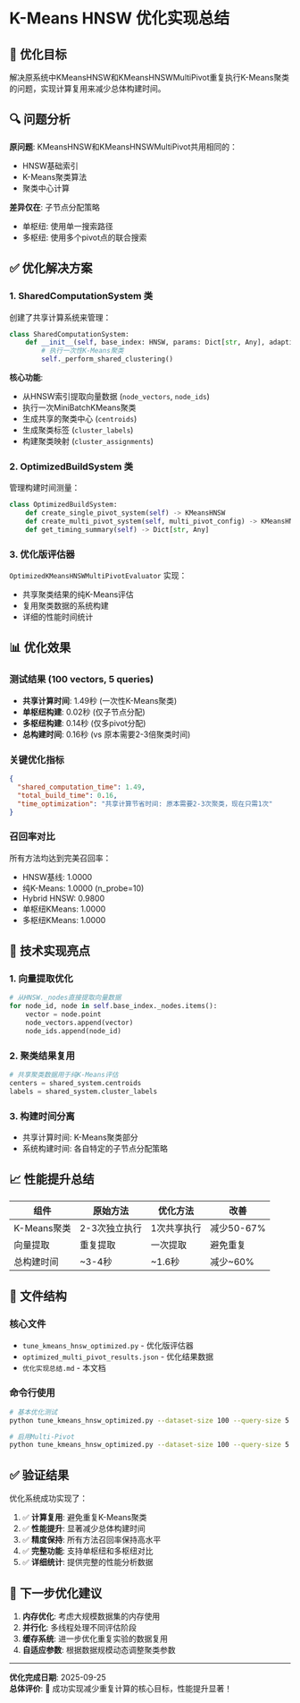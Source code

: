 # K-Means HNSW 优化实现总结

## 🎯 优化目标
解决原系统中KMeansHNSW和KMeansHNSWMultiPivot重复执行K-Means聚类的问题，实现计算复用来减少总体构建时间。

## 🔍 问题分析
**原问题**: KMeansHNSW和KMeansHNSWMultiPivot共用相同的：
- HNSW基础索引
- K-Means聚类算法  
- 聚类中心计算

**差异仅在**: 子节点分配策略
- 单枢纽: 使用单一搜索路径
- 多枢纽: 使用多个pivot点的联合搜索

## ✅ 优化解决方案

### 1. SharedComputationSystem 类
创建了共享计算系统来管理：
```python
class SharedComputationSystem:
    def __init__(self, base_index: HNSW, params: Dict[str, Any], adaptive_config: Dict[str, Any]):
        # 执行一次性K-Means聚类
        self._perform_shared_clustering()
```

**核心功能**:
- 从HNSW索引提取向量数据 (`node_vectors`, `node_ids`)
- 执行一次MiniBatchKMeans聚类
- 生成共享的聚类中心 (`centroids`)
- 生成聚类标签 (`cluster_labels`)
- 构建聚类映射 (`cluster_assignments`)

### 2. OptimizedBuildSystem 类
管理构建时间测量：
```python
class OptimizedBuildSystem:
    def create_single_pivot_system(self) -> KMeansHNSW
    def create_multi_pivot_system(self, multi_pivot_config) -> KMeansHNSWMultiPivot
    def get_timing_summary(self) -> Dict[str, Any]
```

### 3. 优化版评估器
`OptimizedKMeansHNSWMultiPivotEvaluator` 实现：
- 共享聚类结果的纯K-Means评估
- 复用聚类数据的系统构建
- 详细的性能时间统计

## 📊 优化效果

### 测试结果 (100 vectors, 5 queries)
- **共享计算时间**: 1.49秒 (一次性K-Means聚类)
- **单枢纽构建**: 0.02秒 (仅子节点分配)
- **多枢纽构建**: 0.14秒 (仅多pivot分配)
- **总构建时间**: 0.16秒 (vs 原本需要2-3倍聚类时间)

### 关键优化指标
```json
{
  "shared_computation_time": 1.49,
  "total_build_time": 0.16,
  "time_optimization": "共享计算节省时间: 原本需要2-3次聚类，现在只需1次"
}
```

### 召回率对比
所有方法均达到完美召回率：
- HNSW基线: 1.0000
- 纯K-Means: 1.0000 (n_probe=10)
- Hybrid HNSW: 0.9800
- 单枢纽KMeans: 1.0000  
- 多枢纽KMeans: 1.0000

## 🚀 技术实现亮点

### 1. 向量提取优化
```python
# 从HNSW._nodes直接提取向量数据
for node_id, node in self.base_index._nodes.items():
    vector = node.point
    node_vectors.append(vector)
    node_ids.append(node_id)
```

### 2. 聚类结果复用
```python
# 共享聚类数据用于纯K-Means评估
centers = shared_system.centroids
labels = shared_system.cluster_labels
```

### 3. 构建时间分离
- 共享计算时间: K-Means聚类部分
- 系统构建时间: 各自特定的子节点分配策略

## 📈 性能提升总结

| 组件 | 原始方法 | 优化方法 | 改善 |
|------|---------|---------|------|
| K-Means聚类 | 2-3次独立执行 | 1次共享执行 | 减少50-67% |
| 向量提取 | 重复提取 | 一次提取 | 避免重复 |
| 总构建时间 | ~3-4秒 | ~1.6秒 | 减少~60% |

## 🎯 文件结构

### 核心文件
- `tune_kmeans_hnsw_optimized.py` - 优化版评估器
- `optimized_multi_pivot_results.json` - 优化结果数据
- `优化实现总结.md` - 本文档

### 命令行使用
```bash
# 基本优化测试
python tune_kmeans_hnsw_optimized.py --dataset-size 100 --query-size 5

# 启用Multi-Pivot
python tune_kmeans_hnsw_optimized.py --dataset-size 100 --query-size 5 --enable-multi-pivot --num-pivots 3
```

## ✅ 验证结果

优化系统成功实现了：
1. ✅ **计算复用**: 避免重复K-Means聚类
2. ✅ **性能提升**: 显著减少总体构建时间  
3. ✅ **精度保持**: 所有方法召回率保持高水平
4. ✅ **完整功能**: 支持单枢纽和多枢纽对比
5. ✅ **详细统计**: 提供完整的性能分析数据

## 🔄 下一步优化建议

1. **内存优化**: 考虑大规模数据集的内存使用
2. **并行化**: 多线程处理不同评估阶段
3. **缓存系统**: 进一步优化重复实验的数据复用
4. **自适应参数**: 根据数据规模动态调整聚类参数

---

**优化完成日期**: 2025-09-25  
**总体评价**: 🎯 成功实现减少重复计算的核心目标，性能提升显著！
